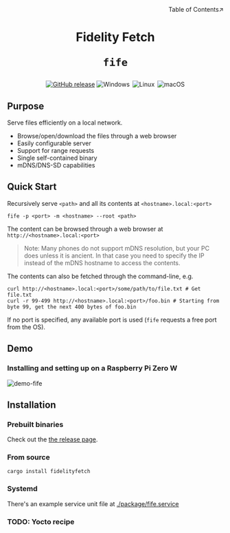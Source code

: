 <div align=right>Table of Contents↗️</div>

<h1 align=center>Fidelity Fetch

<code>fife</code>

</h1>

<div align="center">
  <a href="https://github.com/CramBL/fidelityfetch/releases" title="Latest Stable GitHub Release">
      <img src="https://img.shields.io/github/release/CramBL/fidelityfetch/all.svg?style=flat&logo=github&logoColor=white&colorB=blue&label=Latest Release" alt="GitHub release"></a>
    <img src="https://img.shields.io/badge/-Windows-6E46A2.svg?style=flat&logo=windows-11&logoColor=white" alt="Windows" title="Supported Platform: Windows">&thinsp;
    <img src="https://img.shields.io/badge/-Linux-9C2A91.svg?style=flat&logo=linux&logoColor=white" alt="Linux" title="Supported Platform: Linux">&thinsp;
    <img src="https://img.shields.io/badge/-macOS-red.svg?style=flat&logo=apple&logoColor=white" alt="macOS" title="Supported Platform: macOS">
</div>

## Purpose

Serve files efficiently on a local network.

- Browse/open/download the files through a web browser
- Easily configurable server
- Support for range requests
- Single self-contained binary
- mDNS/DNS-SD capabilities

## Quick Start

Recursively serve `<path>` and all its contents at `<hostname>.local:<port>`

```shell
fife -p <port> -m <hostname> --root <path>
```
The content can be browsed through a web browser at `http://<hostname>.local:<port>`
> Note: Many phones do not support mDNS resolution, but your PC does unless it is ancient. In that case you need to specify the IP instead of the mDNS hostname to access the contents.

The contents can also be fetched through the command-line, e.g.

```shell
curl http://<hostname>.local:<port>/some/path/to/file.txt # Get file.txt
curl -r 99-499 http://<hostname>.local:<port>/foo.bin # Starting from byte 99, get the next 400 bytes of foo.bin
```

If no port is specified, any available port is used (`fife` requests a free port from the OS).

## Demo

### Installing and setting up on a Raspberry Pi Zero W

![demo-fife](https://github.com/user-attachments/assets/368f9af1-9a1a-4d52-98a9-cc017ebd40af)

## Installation

### Prebuilt binaries

Check out the [the release page](https://github.com/CramBL/fidelityfetch/releases/latest).

### From source

```shell
cargo install fidelityfetch
```

### Systemd

There's an example service unit file at [./package/fife.service](./package/fife.service)

### TODO: Yocto recipe

